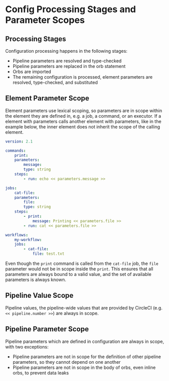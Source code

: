 # Config Processing Stages and Parameter Scopes

## Processing Stages

Configuration processing happens in the following stages:

-   Pipeline parameters are resolved and type-checked
-   Pipeline parameters are replaced in the orb statement
-   Orbs are imported
-   The remaining configuration is processed, element parameters are
    resolved, type-checked, and substituted

## Element Parameter Scope

Element parameters use lexical scoping, so parameters are in scope
within the element they are defined in, e.g. a job, a command, or an
executor. If a element with parameters calls another element with
parameters, like in the example below, the inner element does not
inherit the scope of the calling element.

```yaml
version: 2.1

commands:
    print:
    parameters:
        message:
        type: string
    steps:
        - run: echo << parameters.message >>

jobs:
    cat-file:
    parameters:
        file:
        type: string
    steps:
        - print:
            message: Printing << parameters.file >>
        - run: cat << parameters.file >>

workflows:
    my-workflow:
    jobs:
        - cat-file:
            file: test.txt
```

Even though the `print` command is called from the `cat-file` job, the
`file` parameter would not be in scope inside the `print`. This
ensures that all parameters are always bound to a valid value, and the
set of available parameters is always known.

## Pipeline Value Scope

Pipeline values, the pipeline-wide values that are provided by
CircleCI (e.g. `<< pipeline.number >>`) are always in scope.

## Pipeline Parameter Scope

Pipeline parameters which are defined in configuration are always in
scope, with two exceptions:

-   Pipeline parameters are not in scope for the definition of other
    pipeline parameters, so they cannot depend on one another
-   Pipeline parameters are not in scope in the body of orbs, even
    inline orbs, to prevent data leaks
